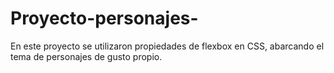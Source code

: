 # Proyecto-personajes-
En este proyecto se utilizaron propiedades de flexbox en CSS, abarcando el tema de personajes de gusto propio. 
